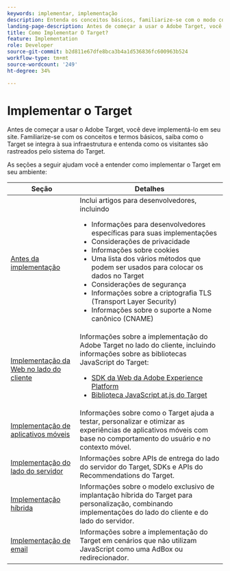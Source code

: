 ```yaml
---
keywords: implementar, implementação
description: Entenda os conceitos básicos, familiarize-se com o modo como o Target funciona e se integra à sua infraestrutura e entenda como os visitantes são rastreados.
landing-page-description: Antes de começar a usar o Adobe Target, você deve implementá-lo em seu site, entender alguns conceitos e termos básicos e familiarizar-se com o funcionamento do Target.
title: Como Implementar O Target?
feature: Implementation
role: Developer
source-git-commit: b2d811e67dfe8bca3b4a1d536836fc600963b524
workflow-type: tm+mt
source-wordcount: '249'
ht-degree: 34%

---
```


# Implementar o Target

Antes de começar a usar o Adobe Target, você deve implementá-lo em seu site. Familiarize-se com os conceitos e termos básicos, saiba como o Target se integra à sua infraestrutura e entenda como os visitantes são rastreados pelo sistema do Target.

As seções a seguir ajudam você a entender como implementar o Target em seu ambiente:

| Seção | Detalhes |
| --- | --- |
| [Antes da implementação](/help/dev/before-implement/) | Inclui artigos para desenvolvedores, incluindo<ul><li>Informações para desenvolvedores específicas para suas implementações</li><li>Considerações de privacidade</li><li>Informações sobre cookies</li><li>Uma lista dos vários métodos que podem ser usados para colocar os dados no Target</li><li>Considerações de segurança</li><li>Informações sobre a criptografia TLS (Transport Layer Security)</li><li>Informações sobre o suporte a Nome canônico (CNAME)</li></ul> |
| [Implementação da Web no lado do cliente](/help/dev/implement/client-side/overview.md) | Informações sobre a implementação do Adobe Target no lado do cliente, incluindo informações sobre as bibliotecas JavaScript do Target:<ul><li>[SDK da Web da Adobe Experience Platform](/help/dev/implement/client-side/aep-web-sdk.md)</li><li>[Biblioteca JavaScript at.js do Target](/help/dev/implement/client-side/atjs/how-atjs-works/how-atjs-works.md)</li></ul> |
| [Implementação de aplicativos móveis](/help/dev/implement/mobile/) | Informações sobre como o Target ajuda a testar, personalizar e otimizar as experiências de aplicativos móveis com base no comportamento do usuário e no contexto móvel. |
| [Implementação do lado do servidor](/help/dev/implement/server-side/server-side-overview.md) | Informações sobre APIs de entrega do lado do servidor do Target, SDKs e APIs do Recommendations do Target. |
| [Implementação híbrida](/help/dev/implement/hybrid/) | Informações sobre o modelo exclusivo de implantação híbrida do Target para personalização, combinando implementações do lado do cliente e do lado do servidor. |
| [Implementação de email](/help/dev/implement/email/overview.md) | Informações sobre a implementação do Target em cenários que não utilizam JavaScript como uma AdBox ou redirecionador. |
